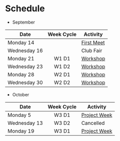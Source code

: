 # Schedule

- September

| Date         | Week Cycle | Activity                                  |
|--------------|:----------:|-------------------------------------------|
| Monday 14    |            | [First Meet](meetings/9_14_Meeting_I.pdf) |
| Wednesday 16 |            | Club Fair                                 |
| Monday 21    | W1 D1      | [Workshop](meetings/9_21_Meeting_II.pdf)  |
| Wednesday 23 | W1 D2      | [Workshop](meetings/9_23_Meeting_III.pdf) |
| Monday 28    | W2 D1      | [Workshop](meetings/9_28_Meeting_IV.pdf)  |
| Wednesday 30 | W2 D2      | [Workshop](meetings/9_30_Meeting_V.pdf)   |

- October

| Date         | Week Cycle | Activity                                       |
|--------------|:----------:|------------------------------------------------|
| Monday 5     | W3 D1      | [Project Week](meetings/10_05_Meeting_VI.pdf)  |
| Wednesday 13 | W3 D2      | Cancelled                                      |
| Monday 19    | W3 D1      | [Project Week](meetings/10_19_Meeting_VII.pdf) |
